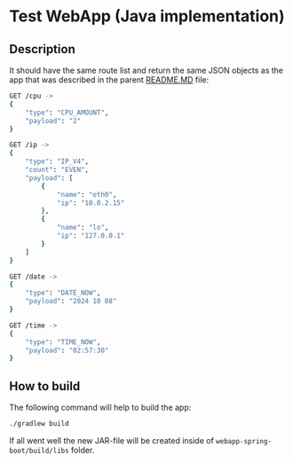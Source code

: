 # Test WebApp (Java implementation)
## Description
It should have the same route list and return the same JSON objects as the app that was described in the parent [README.MD](../README.MD) file:

```bash
GET /cpu ->
{
    "type": "CPU_AMOUNT",
    "payload": "2"
}

GET /ip ->
{
    "type": "IP_V4",
    "count": "EVEN",
    "payload": [
        {
            "name": "eth0",
            "ip": "10.0.2.15"
        },
        {
            "name": "lo",
            "ip": "127.0.0.1"
        }
    ]
}

GET /date ->
{
    "type": "DATE_NOW",
    "payload": "2024 10 08"
}

GET /time ->
{
    "type": "TIME_NOW",
    "payload": "02:57:30"
}
```

## How to build
The following command will help to build the app:
```bash
./gradlew build
```
If all went well the new JAR-file will be created inside of `webapp-spring-boot/build/libs` folder.
